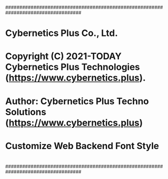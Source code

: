 ###################################################################################
#
#    Cybernetics Plus Co., Ltd.
#
#    Copyright (C) 2021-TODAY Cybernetics Plus Technologies (<https://www.cybernetics.plus>).
#    Author: Cybernetics Plus Techno Solutions (<https://www.cybernetics.plus>)
#
#    Customize Web Backend Font Style
#
###################################################################################
